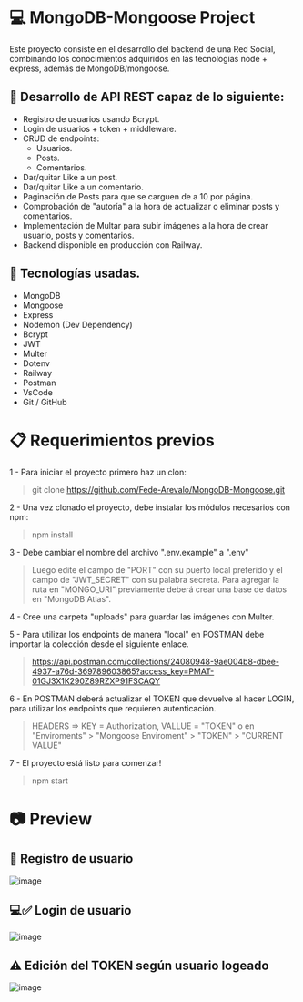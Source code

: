 # 💻 MongoDB-Mongoose Project 
Este proyecto consiste en el desarrollo del backend de una Red Social, combinando los conocimientos adquiridos en las tecnologías node + express, además de MongoDB/mongoose.

## 🚧 Desarrollo de API REST capaz de lo siguiente: 
- Registro de usuarios usando Bcrypt.
- Login de usuarios + token + middleware.
- CRUD de endpoints:
  - Usuarios.
  - Posts.
  - Comentarios.
- Dar/quitar Like a un post.
- Dar/quitar Like a un comentario.
- Paginación de Posts para que se carguen de a 10 por página.
- Comprobación de "autoría" a la hora de actualizar o eliminar posts y comentarios.
- Implementación de Multar para subir imágenes a la hora de crear usuario, posts y comentarios.
- Backend disponible en producción con Railway.

## 🦾 Tecnologías usadas.
- MongoDB
- Mongoose
- Express
- Nodemon (Dev Dependency)
- Bcrypt
- JWT
- Multer
- Dotenv
- Railway
- Postman
- VsCode
- Git / GitHub

# 📋 Requerimientos previos

1 - Para iniciar el proyecto primero haz un clon:

> git clone https://github.com/Fede-Arevalo/MongoDB-Mongoose.git

2 - Una vez clonado el proyecto, debe instalar los módulos necesarios con npm:
> npm install

3 - Debe cambiar el nombre del archivo ".env.example" a ".env"
> Luego edite el campo de "PORT" con su puerto local preferido y el campo de "JWT_SECRET" con su palabra secreta. 
Para agregar la ruta en "MONGO_URI" previamente deberá crear una base de datos en "MongoDB Atlas".

4 - Cree una carpeta "uploads" para guardar las imágenes con Multer.

5 - Para utilizar los endpoints de manera "local" en POSTMAN debe importar la colección desde el siguiente enlace.
> https://api.postman.com/collections/24080948-9ae004b8-dbee-4937-a76d-369789603865?access_key=PMAT-01GJ3X1K290Z89RZXP91FSCAQY

6 - En POSTMAN deberá actualizar el TOKEN que devuelve al hacer LOGIN, para utilizar los endpoints que requieren autenticación. 
> HEADERS => KEY = Authorization, VALLUE = "TOKEN" o en "Enviroments" > "Mongoose Enviroment" > "TOKEN" > "CURRENT VALUE"

7 - El proyecto está listo para comenzar!
> npm start

# 📷 Preview 

## 👤 Registro de usuario
![image](https://user-images.githubusercontent.com/105200893/202576750-9ec8d84b-28c1-4a43-81fd-24c8f1963a63.png)

## 💻✅ Login de usuario
![image](https://user-images.githubusercontent.com/105200893/202576847-b2809161-5647-412a-89f9-5166c32ca473.png)

## ⚠️ Edición del TOKEN según usuario logeado 
![image](https://user-images.githubusercontent.com/105200893/202577205-641ce7eb-e078-4e74-ba92-fac0da472b79.png)
